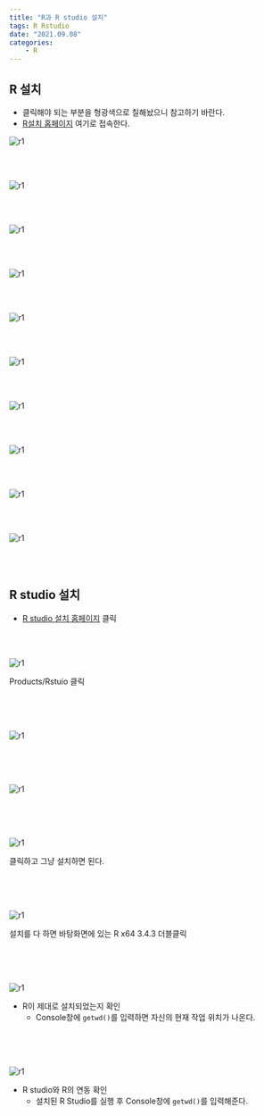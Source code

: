 ```yaml
---
title: "R과 R studio 설치"
tags: R Rstudio
date: "2021.09.08"
categories: 
    - R
---
```


## R 설치
- 클릭해야 되는 부분을 형광색으로 칠해놨으니 참고하기 바란다.
- [R설치 홈페이지](http://cran.nexr.com/) 여기로 접속한다.<br>

![r1](/assets/images/r1.PNG)

<br>
<br>

![r1](/assets/images/r2.PNG)

<br>
<br>

![r1](/assets/images/r3.PNG)

<br>
<br>

![r1](/assets/images/r4.PNG)

<br>
<br>

![r1](/assets/images/r5.PNG)

<br>
<br>

![r1](/assets/images/r6.PNG)

<br>
<br>

![r1](/assets/images/r7.PNG)

<br>
<br>

![r1](/assets/images/r8.PNG)

<br>
<br>

![r1](/assets/images/r9.PNG)

<br>
<br>

![r1](/assets/images/r10.PNG)

<br>
<br>

## R studio 설치
- [R studio 설치 홈페이지](https://www.rstudio.com/) 클릭

<br>
<br>

![r1](/assets/images/rstu1.png)

Products/Rstuio 클릭

<br>
<br>
<br>

![r1](/assets/images/rstu2.PNG)

<br>
<br>
<br>

![r1](/assets/images/rstu3.PNG)

<br>
<br>
<br>

![r1](/assets/images/rstu4.PNG)

클릭하고 그냥 설치하면 된다.

<br>
<br>
<br>

![r1](/assets/images/rstu5.PNG)

설치를 다 하면 바탕화면에 있는 R x64 3.4.3 더블클릭

<br>
<br>
<br>

![r1](/assets/images/rstu6.PNG)

- R이 제대로 설치되었는지 확인
    - Console창에 `getwd()`를 입력하면 자신의 현재 작업 위치가 나온다.

<br>
<br>
<br>

![r1](/assets/images/rstu7.PNG)

- R studio와 R의 연동 확인
    - 설치된 R Studio를 실행 후 Console창에 `getwd()`를 입력해준다. 